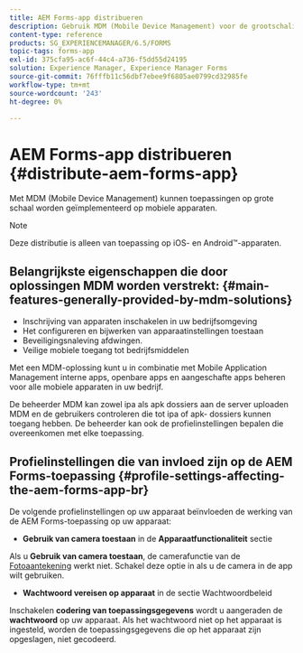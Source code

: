 ```yaml
---
title: AEM Forms-app distribueren
description: Gebruik MDM (Mobile Device Management) voor de grootschalige implementatie van apps op mobiele apparaten.
content-type: reference
products: SG_EXPERIENCEMANAGER/6.5/FORMS
topic-tags: forms-app
exl-id: 375cfa95-ac6f-44c4-a736-f5dd55d24195
solution: Experience Manager, Experience Manager Forms
source-git-commit: 76fffb11c56dbf7ebee9f6805ae0799cd32985fe
workflow-type: tm+mt
source-wordcount: '243'
ht-degree: 0%

---
```


# AEM Forms-app distribueren {#distribute-aem-forms-app}

Met MDM (Mobile Device Management) kunnen toepassingen op grote schaal worden geïmplementeerd op mobiele apparaten.

>[!NOTE]
>
>Deze distributie is alleen van toepassing op iOS- en Android™-apparaten.

## Belangrijkste eigenschappen die door oplossingen MDM worden verstrekt: {#main-features-generally-provided-by-mdm-solutions}

* Inschrijving van apparaten inschakelen in uw bedrijfsomgeving
* Het configureren en bijwerken van apparaatinstellingen toestaan
* Beveiligingsnaleving afdwingen.
* Veilige mobiele toegang tot bedrijfsmiddelen

Met een MDM-oplossing kunt u in combinatie met Mobile Application Management interne apps, openbare apps en aangeschafte apps beheren voor alle mobiele apparaten in uw bedrijf.

De beheerder MDM kan zowel ipa als apk dossiers aan de server uploaden MDM en de gebruikers controleren die tot ipa of apk- dossiers kunnen toegang hebben. De beheerder kan ook de profielinstellingen bepalen die overeenkomen met elke toepassing.

## Profielinstellingen die van invloed zijn op de AEM Forms-toepassing {#profile-settings-affecting-the-aem-forms-app-br}

De volgende profielinstellingen op uw apparaat beïnvloeden de werking van de AEM Forms-toepassing op uw apparaat:

* **Gebruik van camera toestaan** in de **Apparaatfunctionaliteit** sectie

Als u **Gebruik van camera toestaan**, de camerafunctie van de [Fotoaantekening](/help/forms/using/add-attachments.md) werkt niet. Schakel deze optie in als u de camera in de app wilt gebruiken.

* **Wachtwoord vereisen op apparaat** in de sectie Wachtwoordbeleid

Inschakelen **codering van toepassingsgegevens** wordt u aangeraden de **wachtwoord** op uw apparaat. Als het wachtwoord niet op het apparaat is ingesteld, worden de toepassingsgegevens die op het apparaat zijn opgeslagen, niet gecodeerd.
